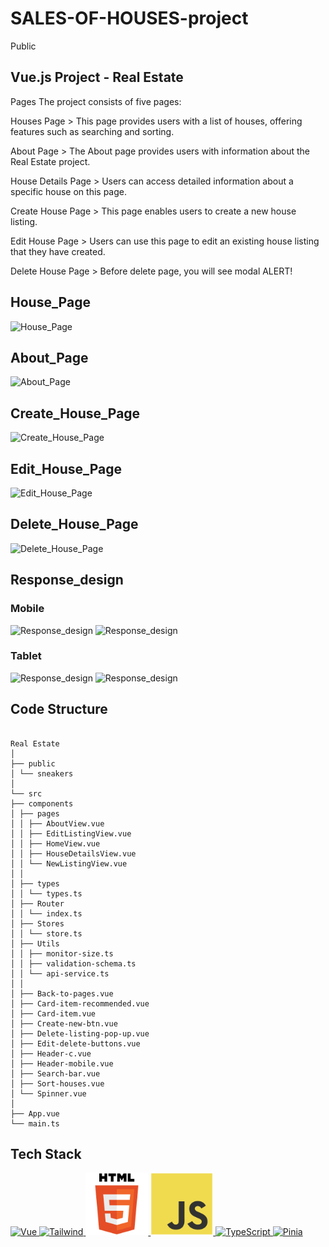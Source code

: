 # SALES-OF-HOUSES-project

Public

## Vue.js Project - Real Estate

Pages
The project consists of five pages:

Houses Page > This page provides users with a list of houses, offering features such as searching and sorting.

About Page > The About page provides users with information about the Real Estate project.

House Details Page > Users can access detailed information about a specific house on this page.

Create House Page > This page enables users to create a new house listing.

Edit House Page > Users can use this page to edit an existing house listing that they have created.

Delete House Page > Before delete page, you will see modal ALERT!

## House_Page

![House_Page](/public/Laptop-1.png)

## About_Page

![About_Page](/public/Laptop-about.png)

## Create_House_Page

![Create_House_Page](/public/Laptop-create.png)

## Edit_House_Page

![Edit_House_Page](/public/Laptop-edit.png)

## Delete_House_Page

![Delete_House_Page](/public/Laptop-delete.png)

## Response_design

### Mobile

![Response_design](/public/Mobile-1.png)
![Response_design](/public/Mobile-2.png)

### Tablet

![Response_design](/public/Tablet-1.png)
![Response_design](/public/Tablet-2.png)

## Code Structure

```

Real Estate
│
├── public
│ └── sneakers
│
└── src
├── components
│ ├── pages
│ │ ├── AboutView.vue
│ │ ├── EditListingView.vue
│ │ ├── HomeView.vue
│ │ ├── HouseDetailsView.vue
│ │ └── NewListingView.vue
│ │
│ ├── types
│ │ └── types.ts
│ ├── Router
│ │ └── index.ts
│ ├── Stores
│ │ └── store.ts
│ ├── Utils
│ │ ├── monitor-size.ts
│ │ ├── validation-schema.ts  
│ │ └── api-service.ts
│ │
│ ├── Back-to-pages.vue
│ ├── Card-item-recommended.vue
│ ├── Card-item.vue
│ ├── Create-new-btn.vue
│ ├── Delete-listing-pop-up.vue
│ ├── Edit-delete-buttons.vue
│ ├── Header-c.vue
│ ├── Header-mobile.vue
│ ├── Search-bar.vue
│ ├── Sort-houses.vue
│ └── Spinner.vue
│
├── App.vue
└── main.ts

```

## Tech Stack

<p align="left">
  <a href="https://vuejs.org/" target="_blank" rel="noreferrer">
    <img src="https://miro.medium.com/v2/resize:fit:640/format:webp/1*Da7-kOCzpKfrWPDkk4luSQ.png" alt="Vue" width="100" height="100"/>
  </a>
  <a href="https://tailwindcss.com/" target="_blank" rel="noreferrer">
    <img src="https://i.gyazo.com/967cdb89a3774e1f3e3ca6cf6baee755.png" alt="Tailwind" width="100" height="100"/>
  </a>
  <a href="https://www.w3.org/html/" target="_blank" rel="noreferrer">
    <img src="https://raw.githubusercontent.com/devicons/devicon/master/icons/html5/html5-original-wordmark.svg" alt="HTML5" width="100" height="100"/>
  </a>
  <a href="https://developer.mozilla.org/en-US/docs/Web/JavaScript" target="_blank" rel="noreferrer">
    <img src="https://raw.githubusercontent.com/devicons/devicon/master/icons/javascript/javascript-original.svg" alt="JavaScript" width="100" height="100" />
  </a>
  <a href="https://www.typescriptlang.org/" target="_blank" rel="noreferrer">
    <img src="https://upload.wikimedia.org/wikipedia/commons/4/4c/Typescript_logo_2020.svg" alt="TypeScript" width="100" height="100" />
    <a href="https://pinia.vuejs.org/" target="_blank" rel="noreferrer">
    <img src="https://pinia.vuejs.org/logo.svg" alt="Pinia" width="100" height="100" />
</p>
